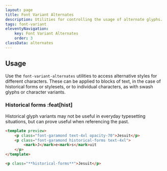 ```yaml
---
layout: page
title: Font Variant Alternates
description: Utilities for controlling the usage of alternate glyphs.
tags: font-variant
eleventyNavigation:
    key: Font Variant Alternates
    order: 3
classData: alternates
---
```


## Usage

Use the `font-variant-alternates` utilities to access alternative styles for different characters. These can be applied to blocks of text, in the case of historical forms or stylesets, or to individual characters, as with swash glyphs or character variants.

### Historical forms :feat[hist]

Historical glyph variants may not be useful in everyday typesetting situations, but can prove useful when referencing the past.

```html fuchsia
<template preview>
    <p class="font-garamond text-4xl opacity-70">Jesuit</p>
    <p class="font-garamond historical-forms text-4xl">
        <mark>J</mark>e<mark>s</mark>uit
    </p>
</template>

<p class="**historical-forms**">Jesuit</p>
```
